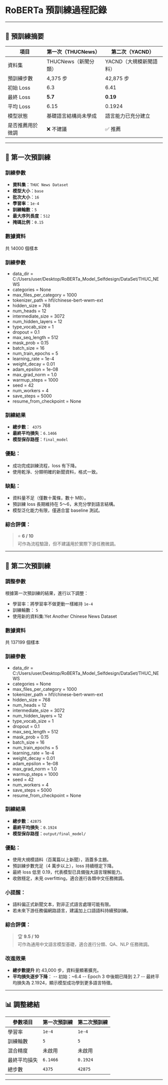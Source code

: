 # RoBERTa 預訓練過程記錄

---
## 🧪 預訓練摘要

| 項目 | 第一次（THUCNews） | 第二次（YACND） |
|------|---------------------|------------------|
| 資料集 | THUCNews（新聞分類） | YACND（大規模新聞語料） |
| 預訓練步數 | 4,375 步 | 42,875 步 |
| 初始 Loss | 6.3 | 6.41 |
| 最終 Loss | **5.7** | **0.19** |
| 平均 Loss | 6.15 | 0.1924 |
| 模型狀態 | 基礎語言結構尚未學成 | 語言能力已充分建立 |
| 是否推薦用於微調 | ❌ 不建議 | ✅ 推薦 |

---

## 🧪 第一次預訓練

### 訓練參數

- **資料集**：`THUC News Dataset`  
- **模型大小**：`base`  
- **批次大小**：`16`  
- **學習率**：`1e-4`  
- **訓練輪數**：`5`  
- **最大序列長度**：`512`  
- **掩碼比例**：`0.15`

### 數據資料
共 14000 個樣本

### 訓練參數
- data_dir = C:/Users/user/Desktop/RoBERTa_Model_Selfdesign/DataSet/THUC_NEWS
- categories = None
- max_files_per_category = 1000
- tokenizer_path = hfl/chinese-bert-wwm-ext
- hidden_size = 768
- num_heads = 12
- intermediate_size = 3072
- num_hidden_layers = 12
- type_vocab_size = 1
- dropout = 0.1
- max_seq_length = 512
- mask_prob = 0.15
- batch_size = 16
- num_train_epochs = 5
- learning_rate = 1e-4
- weight_decay = 0.01
- adam_epsilon = 1e-08
- max_grad_norm = 1.0
- warmup_steps = 1000
- seed = 42
- num_workers = 4
- save_steps = 5000
- resume_from_checkpoint = None

### 訓練結果

- **總步數**：` 4375`  
- **最終平均損失**：`6.1466`  
- **模型保存路徑**：`final_model`

### 優點：
- 成功完成訓練流程，loss 有下降。
- 使用乾淨、分類明確的新聞資料，格式一致。

### 缺點：
- 資料量不足（僅數十萬條，數十 MB）。
- 預訓練 loss 長期維持在 5～6，未充分學到語言結構。
- 模型泛化能力有限，僅適合當 baseline 測試。

### 綜合評價：
> ⭐ **6 / 10**  
可作為流程驗證，但不建議用於實際下游任務微調。

---

## 🔁 第二次預訓練

### 調整參數

根據第一次預訓練的結果，進行以下調整：

- 學習率：將學習率不做更動一樣維持 `1e-4`
- 訓練輪數： `5`
- 使用新的資料集:Yet Another Chinese News Dataset

### 數據資料
共 137199 個樣本

### 訓練參數
- data_dir = C:/Users/user/Desktop/RoBERTa_Model_Selfdesign/DataSet/THUC_NEWS
- categories = None
- max_files_per_category = 1000
- tokenizer_path = hfl/chinese-bert-wwm-ext
- hidden_size = 768
- num_heads = 12
- intermediate_size = 3072
- num_hidden_layers = 12
- type_vocab_size = 1
- dropout = 0.1
- max_seq_length = 512
- mask_prob = 0.15
- batch_size = 16
- num_train_epochs = 5
- learning_rate = 1e-4
- weight_decay = 0.01
- adam_epsilon = 1e-08
- max_grad_norm = 1.0
- warmup_steps = 1000
- seed = 42
- num_workers = 4
- save_steps = 5000
- resume_from_checkpoint = None

### 訓練結果

- **總步數**：`42875`  
- **最終平均損失**：`0.1924`  
- **模型保存路徑**：`output/final_model/`

### 優點：
- 使用大規模語料（百萬篇以上新聞），涵蓋多主題。
- 預訓練步數充足（4 萬步以上），loss 持續穩定下降。
- 最終 loss 低至 0.19，代表模型已具備強大語言理解能力。
- 收斂穩定，未見 overfitting，適合進行各類中文任務微調。

### 小提醒：
- 語料偏正式新聞文本，對非正式語言處理可能有限。
- 若未來下游任務偏網路語言，建議加上口語語料持續預訓練。

### 綜合評價：
> 🏆 **9.5 / 10**  
可作為通用中文語言模型基礎，適合進行分類、QA、NLP 任務微調。

### 改進效果

- **總步數提升** 約 43,000 步，資料量顯著擴充。
- **平均損失逐步下降**：
-- 初始：~6.4
-- Epoch 3 中後期已降到 2.7
-- 最終平均損失為 2.1924，顯示模型成功學到更多語言特徵。

---

## 📊 調整總結

| 參數項目     | 第一次預訓練 | 第二次預訓練         |
|--------------|---------------|----------------------|
| 學習率       | `1e-4`        | `1e-4`               |
| 訓練輪數     | `5`           | `5`                 |
| 混合精度     | 未啟用        | 未啟用              |
| 最終平均損失 | `6.1466`       | `0.1924`              |
| 總步數       | `4375`     | `42875`            |

---
